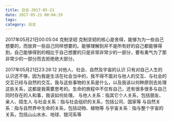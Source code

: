 ```yaml
---
title: 日志-2017-05-21
date: 2017-05-21 00:04:29
tags:
category: 日志
---
```

2017年05月21日00:05:04
克制坚韧
克制坚韧的核心是舍得，能够为为一些自己想要的，而放弃一些自己同样想要的。能够理解到并不是所有好的自己都能够得到，自己能够得到的相比于自己想要的只是非常非常少的一部分，要有勇气为了那非常少的一部分而去拒绝绝大部分。

2017年05月21日23:28:12
对他人、社会、自然及宇宙的认识
只有对自己人生的认识还不够，因为我是生活在社会当中的，我不得不面对与他人的交互、与社会的交互已经与自然的交互。我与这些事物的关系是什么，以及我该以何种原则去处理这些关系，这都是我需要思考的。生命的旅程中不仅有自己，还有很多很多与自己同时存在的人和事，我该如何处理。
与他人关系：指其它个人关系，包括朋友、亲人、陌生人
与社会关系：指与社会组织的关系，包括公司、国家等
与自然关系：指与自然界中生命的关系，包括动物、植物等
与宇宙关系：指与整个宇宙的关系，包括山山水水、地球、银河系等
